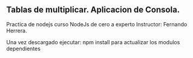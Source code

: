 ## Tablas de multiplicar.  Aplicacion de Consola.

Practica de nodejs curso NodeJs de cero a experto
Instructor:   Fernando Herrera.

Una vez descargado ejecutar: npm install para actualizar los modulos dependientes